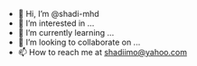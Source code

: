 - 👋 Hi, I’m @shadi-mhd
- 👀 I’m interested in ...
- 🌱 I’m currently learning ...
- 💞️ I’m looking to collaborate on ...
- 📫 How to reach me at shadiimo@yahoo.com

<!---
shadi-mhd/shadi-mhd is a ✨ special ✨ repository because its `README.md` (this file) appears on your GitHub profile.
You can click the Preview link to take a look at your changes.
--->
